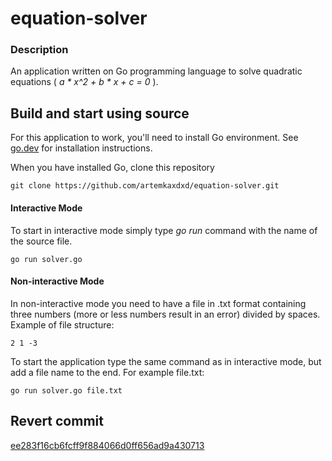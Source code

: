 # equation-solver

### Description
An application written on Go programming language to solve quadratic equations ( *a * x^2 + b * x + c = 0* ).

## Build and start using source
For this application to work, you'll need to install Go environment. See [go.dev](https://go.dev/) for installation instructions.

When you have installed Go, clone this repository
```
git clone https://github.com/artemkaxdxd/equation-solver.git
```
#### Interactive Mode
To start in interactive mode simply type *go run* command with the name of the source file.

```
go run solver.go
```
#### Non-interactive Mode
In non-interactive mode you need to have a file in .txt format containing three numbers (more or less numbers result in an error) divided by spaces. 
Example of file structure:
```
2 1 -3
```
To start the application type the same command as in interactive mode, but add a file name to the end. 
For example file.txt:
```
go run solver.go file.txt
```
## Revert commit

[ee283f16cb6fcff9f884066d0ff656ad9a430713](https://github.com/artemkaxdxd/equation-solver/commit/ee283f16cb6fcff9f884066d0ff656ad9a430713)

